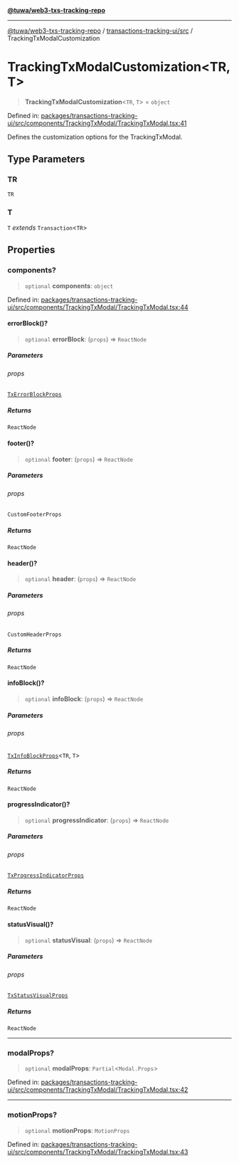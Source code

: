 [**@tuwa/web3-txs-tracking-repo**](../../../README.md)

***

[@tuwa/web3-txs-tracking-repo](../../../README.md) / [transactions-tracking-ui/src](../README.md) / TrackingTxModalCustomization

# TrackingTxModalCustomization\<TR, T\>

> **TrackingTxModalCustomization**\<`TR`, `T`\> = `object`

Defined in: [packages/transactions-tracking-ui/src/components/TrackingTxModal/TrackingTxModal.tsx:41](https://github.com/TuwaIO/web3-transactions-tracking/blob/2043cd5621e576c11710316754b2017a7b544567/packages/transactions-tracking-ui/src/components/TrackingTxModal/TrackingTxModal.tsx#L41)

Defines the customization options for the TrackingTxModal.

## Type Parameters

### TR

`TR`

### T

`T` *extends* `Transaction`\<`TR`\>

## Properties

### components?

> `optional` **components**: `object`

Defined in: [packages/transactions-tracking-ui/src/components/TrackingTxModal/TrackingTxModal.tsx:44](https://github.com/TuwaIO/web3-transactions-tracking/blob/2043cd5621e576c11710316754b2017a7b544567/packages/transactions-tracking-ui/src/components/TrackingTxModal/TrackingTxModal.tsx#L44)

#### errorBlock()?

> `optional` **errorBlock**: (`props`) => `ReactNode`

##### Parameters

###### props

[`TxErrorBlockProps`](TxErrorBlockProps.md)

##### Returns

`ReactNode`

#### footer()?

> `optional` **footer**: (`props`) => `ReactNode`

##### Parameters

###### props

`CustomFooterProps`

##### Returns

`ReactNode`

#### header()?

> `optional` **header**: (`props`) => `ReactNode`

##### Parameters

###### props

`CustomHeaderProps`

##### Returns

`ReactNode`

#### infoBlock()?

> `optional` **infoBlock**: (`props`) => `ReactNode`

##### Parameters

###### props

[`TxInfoBlockProps`](TxInfoBlockProps.md)\<`TR`, `T`\>

##### Returns

`ReactNode`

#### progressIndicator()?

> `optional` **progressIndicator**: (`props`) => `ReactNode`

##### Parameters

###### props

[`TxProgressIndicatorProps`](../interfaces/TxProgressIndicatorProps.md)

##### Returns

`ReactNode`

#### statusVisual()?

> `optional` **statusVisual**: (`props`) => `ReactNode`

##### Parameters

###### props

[`TxStatusVisualProps`](TxStatusVisualProps.md)

##### Returns

`ReactNode`

***

### modalProps?

> `optional` **modalProps**: `Partial`\<`Modal.Props`\>

Defined in: [packages/transactions-tracking-ui/src/components/TrackingTxModal/TrackingTxModal.tsx:42](https://github.com/TuwaIO/web3-transactions-tracking/blob/2043cd5621e576c11710316754b2017a7b544567/packages/transactions-tracking-ui/src/components/TrackingTxModal/TrackingTxModal.tsx#L42)

***

### motionProps?

> `optional` **motionProps**: `MotionProps`

Defined in: [packages/transactions-tracking-ui/src/components/TrackingTxModal/TrackingTxModal.tsx:43](https://github.com/TuwaIO/web3-transactions-tracking/blob/2043cd5621e576c11710316754b2017a7b544567/packages/transactions-tracking-ui/src/components/TrackingTxModal/TrackingTxModal.tsx#L43)
